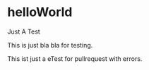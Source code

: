 # helloWorld
Just A Test

This is just bla bla for testing.

This ist just a eTest for pullrequest with errors.
